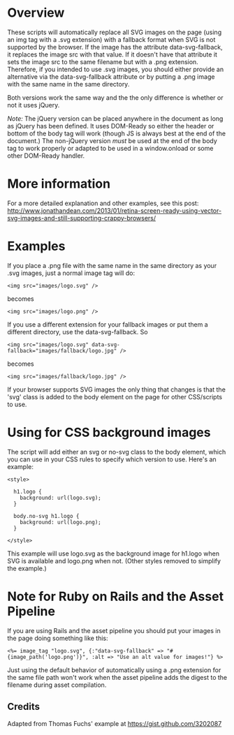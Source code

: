 Overview
========

These scripts will automatically replace all SVG images on the page (using an img tag with a .svg extension) with a fallback format when SVG is not supported by the browser. If the image has the attribute data-svg-fallback, it replaces the image src with that value. If it doesn't have that attribute it sets the image src to the same filename but with a .png extension. Therefore, if you intended to use .svg images, you should either provide an alternative via the data-svg-fallback attribute or by putting a .png image with the same name in the same directory.

Both versions work the same way and the the only difference is whether or not it uses jQuery.

*Note:* The jQuery version can be placed anywhere in the document as long as jQuery has been defined. It uses DOM-Ready so either the header or bottom of the body tag will work (though JS is always best at the end of the document.) The non-jQuery version *must* be used at the end of the body tag to work properly or adapted to be used in a window.onload or some other DOM-Ready handler.

More information
================

For a more detailed explanation and other examples, see this post: http://www.jonathandean.com/2013/01/retina-screen-ready-using-vector-svg-images-and-still-supporting-crappy-browsers/

Examples
========

If you place a .png file with the same name in the same directory as your .svg images, just a normal image tag will do:

    <img src="images/logo.svg" />

becomes

    <img src="images/logo.png" />

If you use a different extension for your fallback images or put them a different directory, use the data-svg-fallback. So

    <img src="images/logo.svg" data-svg-fallback="images/fallback/logo.jpg" />

becomes

    <img src="images/fallback/logo.jpg" />

If your browser supports SVG images the only thing that changes is that the 'svg' class is added to the body element on the page for other CSS/scripts to use.

Using for CSS background images
===============================

The script will add either an svg or no-svg class to the body element, which you can use in your CSS rules to specify which version to use. Here's an example:

    <style>

      h1.logo {
        background: url(logo.svg);
      }

      body.no-svg h1.logo {
        background: url(logo.png);
      }

    </style>

This example will use logo.svg as the background image for h1.logo when SVG is available and logo.png when not. (Other styles removed to simplify the example.)

Note for Ruby on Rails and the Asset Pipeline
=============================================

If you are using Rails and the asset pipeline you should put your images in the page doing something like this:

    <%= image_tag "logo.svg", {:"data-svg-fallback" => "#{image_path('logo.png')}", :alt => "Use an alt value for images!"} %>

Just using the default behavior of automatically using a .png extension for the same file path won't work when the asset pipeline adds the digest to the filename during asset compilation.

Credits
-------

Adapted from Thomas Fuchs' example at https://gist.github.com/3202087
